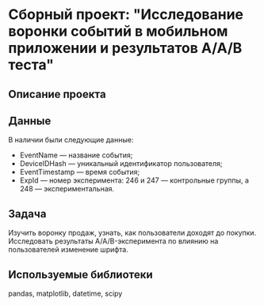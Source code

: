 # **Сборный проект: "Исследование воронки событий в мобильном приложении и результатов А/А/В теста"**  

## **Описание проекта**

## **Данные**  

В наличии были следующие данные: 

- EventName — название события;  
- DeviceIDHash — уникальный идентификатор пользователя;  
- EventTimestamp — время события;  
- ExpId — номер эксперимента: 246 и 247 — контрольные группы, а 248 — экспериментальная.  

## **Задача**  

Изучить воронку продаж, узнать, как пользователи доходят до покупки. Исследовать результаты A/A/B-эксперимента по влиянию на пользователей изменение шрифта.  

## **Используемые библиотеки**

pandas, matplotlib, datetime, scipy

